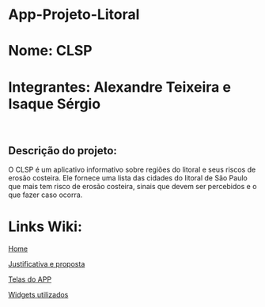 # App-Projeto-Litoral

<h1>Nome: CLSP</h1>
<h1>Integrantes: Alexandre Teixeira e Isaque Sérgio</h1>
<br>
<h2>Descrição do projeto:</h2></h2>
<p>O CLSP é um aplicativo informativo sobre regiões do litoral e seus riscos de erosão costeira. Ele fornece uma lista das cidades do litoral de São Paulo que mais tem risco de erosão costeira, sinais que devem ser percebidos e o que fazer caso ocorra. </p>

<h1>Links Wiki:</h1>

<a href="https://github.com/alexandreteixeira13/App-Projeto-Litoral/wiki">Home</a>

<a href="https://github.com/alexandreteixeira13/App-Projeto-Litoral/wiki/Justificativa-e-Proposta-do-aplicativo">Justificativa e proposta</a>

<a href="https://github.com/alexandreteixeira13/App-Projeto-Litoral/wiki/Telas-do-aplicativo">Telas do APP</a>

<a href="https://github.com/alexandreteixeira13/App-Projeto-Litoral/wiki/Widgets-utilizados">Widgets utilizados</a>
